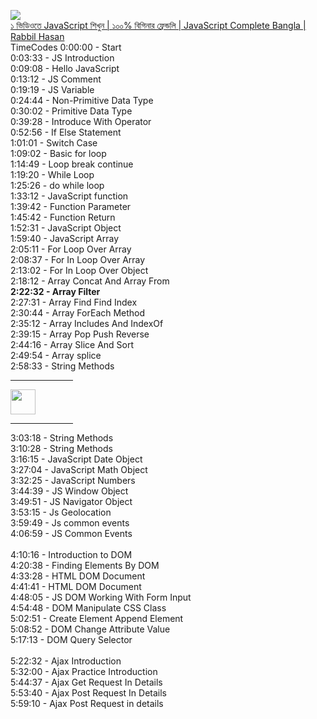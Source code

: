 <img src="https://i.ytimg.com/vi/ZXUerXTMDvM/maxresdefault.jpg"><br>
<a href="https://www.youtube.com/watch?v=ZXUerXTMDvM&t=1948s&ab_channel=RabbilHasan">১ ভিডিওতে JavaScript শিখুন | ১০০% বিগিনার ফ্রেন্ডলি | JavaScript Complete Bangla | Rabbil Hasan
</a><br>
TimeCodes
0:00:00 - Start <br>
0:03:33 - JS Introduction <br>
0:09:08 - Hello JavaScript <br>
0:13:12 - JS Comment <br>
0:19:19 - JS Variable <br>
0:24:44 - Non-Primitive Data Type <br>
0:30:02 - Primitive Data Type <br>
0:39:28 - Introduce With Operator <br>
0:52:56 - If Else Statement <br>
1:01:01 - Switch Case <br>
1:09:02 - Basic for loop <br>
1:14:49 - Loop break continue <br>
1:19:20 - While Loop <br>
1:25:26 - do while loop <br>
1:33:12 - JavaScript function <br>
1:39:42 - Function Parameter <br>
1:45:42 - Function Return <br>
1:52:31 - JavaScript Object <br>
1:59:40 - JavaScript Array <br>
2:05:11 - For Loop Over Array <br>
2:08:37 - For In Loop Over Array <br>
2:13:02 - For In Loop Over Object <br>
2:18:12 - Array Concat And Array From <br>
<b>2:22:32 - Array Filter</b> <br>
2:27:31 - Array Find Find Index <br>
2:30:44 - Array ForEach Method <br>
2:35:12 - Array Includes And IndexOf <br>
2:39:15 - Array Pop Push Reverse <br>
2:44:16 - Array Slice And Sort <br>
2:49:54 - Array splice <br>
2:58:33 - String Methods <br>
<hr width="100">
<img src="https://cdns.iconmonstr.com/wp-content/releases/preview/2018/240/iconmonstr-play-thin.png" height="40">
<hr width="100">
3:03:18 - String Methods <br>
3:10:28 - String Methods <br>
3:16:15 - JavaScript Date Object <br>
3:27:04 - JavaScript Math Object<br> 
3:32:25 - JavaScript Numbers <br>
3:44:39 - JS Window Object <br>
3:49:51 - JS Navigator Object <br>
3:53:15 - Js Geolocation <br>
3:59:49 - Js common events <br>
4:06:59 - JS Common Events <br><br>
4:10:16 - Introduction to DOM <br>
4:20:38 - Finding Elements By DOM <br>
4:33:28 - HTML DOM Document <br>
4:41:41 - HTML DOM Document <br>
4:48:05 - JS DOM Working With Form Input <br>
4:54:48 - DOM Manipulate CSS Class <br>
5:02:51 - Create Element Append Element <br>
5:08:52 - DOM Change Attribute Value <br>
5:17:13 - DOM Query Selector <br><br>
5:22:32 - Ajax Introduction <br>
5:32:00 - Ajax Practice Introduction <br>
5:44:37 - Ajax Get Request In Details <br>
5:53:40 - Ajax Post Request In Details <br>
5:59:10 - Ajax Post Request in details <br>

